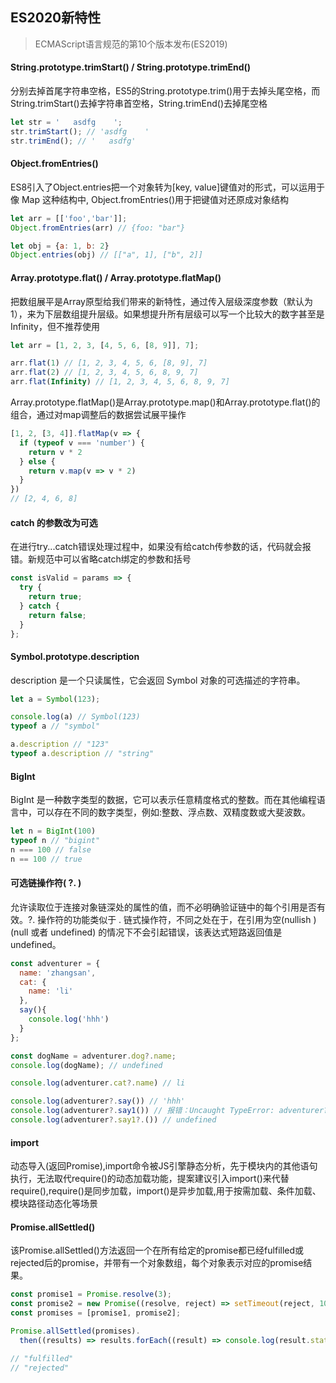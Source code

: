 ## ES2020新特性

> ECMAScript语言规范的第10个版本发布(ES2019)

#### String.prototype.trimStart() / String.prototype.trimEnd()
分别去掉首尾字符串空格，ES5的String.prototype.trim()用于去掉头尾空格，而String.trimStart()去掉字符串首空格，String.trimEnd()去掉尾空格
```js
let str = '   asdfg    ';
str.trimStart(); // 'asdfg    '
str.trimEnd(); // '   asdfg'
```
#### Object.fromEntries()
ES8引入了Object.entries把一个对象转为[key, value]键值对的形式，可以运用于像 Map 这种结构中, Object.fromEntries()用于把键值对还原成对象结构

```js
let arr = [['foo','bar']];
Object.fromEntries(arr) // {foo: "bar"}

let obj = {a: 1, b: 2}
Object.entries(obj) // [["a", 1], ["b", 2]]
```

#### Array.prototype.flat() / Array.prototype.flatMap()
把数组展平是Array原型给我们带来的新特性，通过传入层级深度参数（默认为1），来为下层数组提升层级。如果想提升所有层级可以写一个比较大的数字甚至是Infinity，但不推荐使用

```js
let arr = [1, 2, 3, [4, 5, 6, [8, 9]], 7];

arr.flat(1) // [1, 2, 3, 4, 5, 6, [8, 9], 7]
arr.flat(2) // [1, 2, 3, 4, 5, 6, 8, 9, 7]
arr.flat(Infinity) // [1, 2, 3, 4, 5, 6, 8, 9, 7]
```
Array.prototype.flatMap()是Array.prototype.map()和Array.prototype.flat()的组合，通过对map调整后的数据尝试展平操作

```js
[1, 2, [3, 4]].flatMap(v => {
  if (typeof v === 'number') {
    return v * 2
  } else {
    return v.map(v => v * 2)
  }
})
// [2, 4, 6, 8]
```

#### catch 的参数改为可选
在进行try...catch错误处理过程中，如果没有给catch传参数的话，代码就会报错。新规范中可以省略catch绑定的参数和括号
```js
const isValid = params => {
  try {
    return true;
  } catch {
    return false;
  }
};
```

#### Symbol.prototype.description

description 是一个只读属性，它会返回 Symbol 对象的可选描述的字符串。
```js
let a = Symbol(123);

console.log(a) // Symbol(123)
typeof a // "symbol"

a.description // "123"
typeof a.description // "string"
```

#### BigInt
BigInt 是一种数字类型的数据，它可以表示任意精度格式的整数。而在其他编程语言中，可以存在不同的数字类型，例如:整数、浮点数、双精度数或大斐波数。

```js
let n = BigInt(100)
typeof n // "bigint"
n === 100 // false
n == 100 // true
```

#### 可选链操作符( ?. )
允许读取位于连接对象链深处的属性的值，而不必明确验证链中的每个引用是否有效。?. 操作符的功能类似于 . 链式操作符，不同之处在于，在引用为空(nullish ) (null 或者 undefined) 的情况下不会引起错误，该表达式短路返回值是 undefined。
```js
const adventurer = {
  name: 'zhangsan',
  cat: {
    name: 'li'
  },
  say(){
    console.log('hhh')
  }
};

const dogName = adventurer.dog?.name;
console.log(dogName); // undefined

console.log(adventurer.cat?.name) // li

console.log(adventurer?.say()) // 'hhh'
console.log(adventurer?.say1()) // 报错：Uncaught TypeError: adventurer?.say1 is not a function
console.log(adventurer?.say1?.()) // undefined
```
#### import
动态导入(返回Promise),import命令被JS引擎静态分析，先于模块内的其他语句执行，无法取代require()的动态加载功能，提案建议引入import()来代替require(),require()是同步加载，import()是异步加载,用于按需加载、条件加载、模块路径动态化等场景

#### Promise.allSettled()
该Promise.allSettled()方法返回一个在所有给定的promise都已经fulfilled或rejected后的promise，并带有一个对象数组，每个对象表示对应的promise结果。
```js
const promise1 = Promise.resolve(3);
const promise2 = new Promise((resolve, reject) => setTimeout(reject, 100, 'foo'));
const promises = [promise1, promise2];

Promise.allSettled(promises).
  then((results) => results.forEach((result) => console.log(result.status)));

// "fulfilled"
// "rejected"
```


